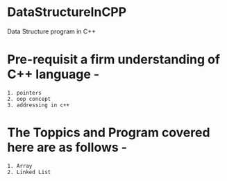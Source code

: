 # DataStructureInCPP

Data Structure program in C++

# Pre-requisit a firm understanding of C++ language -

    1. pointers 
    2. oop concept
    3. addressing in c++

# The Toppics and Program covered here are as follows -
    
    1. Array 
    2. Linked List


